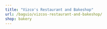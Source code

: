 ```yaml
---
title: "Vizco's Restaurant and Bakeshop"
url: /baguio/vizcos-restaurant-and-bakeshop/
shop: bakery
---
```


